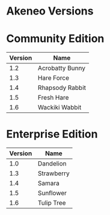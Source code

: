 Akeneo Versions
===============

# Community Edition

| Version | Name            |
| ------- | --------------- |
| 1.2     | Acrobatty Bunny |
| 1.3     | Hare Force      |
| 1.4     | Rhapsody Rabbit |
| 1.5     | Fresh Hare      |
| 1.6     | Wackiki Wabbit  |

# Enterprise Edition

| Version | Name            |
| ------- | --------------- |
| 1.0     | Dandelion       |
| 1.3     | Strawberry      |
| 1.4     | Samara          |
| 1.5     | Sunflower       |
| 1.6     | Tulip Tree      |
